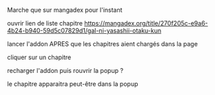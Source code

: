 Marche que sur mangadex pour l'instant

ouvrir lien de liste chapitre https://mangadex.org/title/270f205c-e9a6-4b24-b940-59d5c07829d1/gal-ni-yasashii-otaku-kun

lancer l'addon APRES que les chapitres aient chargés dans la page

cliquer sur un chapitre

recharger l'addon puis rouvrir la popup ?

le chapitre apparaitra peut-être dans la popup
